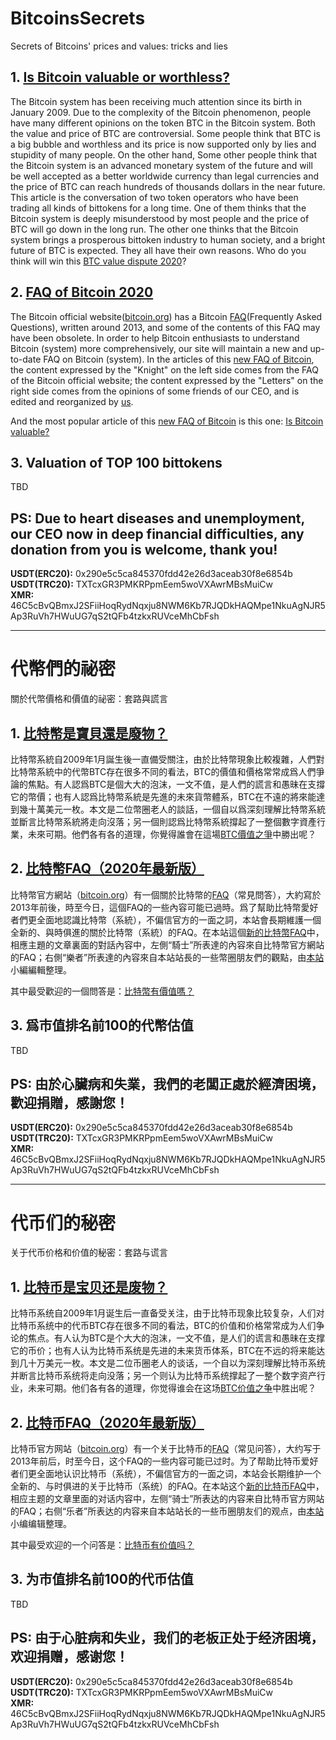 # BitcoinsSecrets
Secrets of Bitcoins' prices and values: tricks and lies

## 1. [Is Bitcoin valuable or worthless?](https://en.bittokens.icu/tags/Bitcoin-Value-Disputes/)
The Bitcoin system has been receiving much attention since its birth in January 2009. Due to the complexity of the Bitcoin phenomenon, people have many different opinions on the token BTC in the Bitcoin system. Both the value and price of BTC are controversial. Some people think that BTC is a big bubble and worthless and its price is now supported only by lies and stupidity of many people. On the other hand, Some other people think that the Bitcoin system is an advanced monetary system of the future and will be well accepted as a better worldwide currency than legal currencies and the price of BTC can reach hundreds of thousands dollars in the near future. This article is the conversation of two token operators who have been trading all kinds of bittokens for a long time. One of them thinks that the Bitcoin system is deeply misunderstood by most people and the price of BTC will go down in the long run. The other one thinks that the Bitcoin system brings a prosperous bittoken industry to human society, and a bright future of BTC is expected. They all have their own reasons. Who do you think will win this [BTC value dispute 2020](https://en.bittokens.icu/tags/Bitcoin-Value-Disputes/)? 

## 2. [FAQ of Bitcoin 2020](https://en.bittokens.icu/tags/Bitcoin-FAQ/)
The Bitcoin official website([bitcoin.org](http://bitcoin.org/)) has a Bitcoin [FAQ](http://bitcoin.org/en/faq)(Frequently Asked Questions), written around 2013, and some of the contents of this FAQ may have been obsolete. In order to help Bitcoin enthusiasts to understand Bitcoin (system) more comprehensively, our site will maintain a new and up-to-date FAQ on Bitcoin (system). In the articles of this [new FAQ of Bitcoin](https://en.bittokens.icu/tags/Bitcoin-FAQ/), the content expressed by the "Knight" on the left side comes from the FAQ of the Bitcoin official website; the content expressed by the "Letters" on the right side comes from the opinions of some friends of our CEO, and is edited and reorganized by [us](https://en.bittokens.icu/).

And the most popular article of this [new FAQ of Bitcoin](https://en.bittokens.icu/tags/Bitcoin-FAQ/) is this one: [Is Bitcoin valuable?](https://en.bittokens.icu/categories/tokens/2018/11/11/bitcoin-faq-economy-do-bitcoins-have-value/)

## 3. Valuation of TOP 100 bittokens
TBD

## PS: Due to heart diseases and unemployment, our CEO now in deep financial difficulties, any donation from you is welcome, thank you!
<b>USDT(ERC20):</b> 0x290e5c5ca845370fdd42e26d3aceab30f8e6854b<br/>
<b>USDT(TRC20):</b> TXTcxGR3PMKRPpmEem5woVXAwrMBsMuiCw<br/>
<b>XMR:</b> 46C5cBvQBmxJ2SFiiHoqRydNqxju8NWM6Kb7RJQDkHAQMpe1NkuAgNJR5Ap3RuVh7HWuUG7qS2tQFb4tzkxRUVceMhCbFsh

---------------------------------------------------------------------

# 代幣們的祕密
關於代幣價格和價值的祕密：套路與謊言

## 1. [比特幣是寶貝還是廢物？](https://bittokens.icu/tags/比特幣價值之爭/)
比特幣系統自2009年1月誕生後一直備受關注，由於比特幣現象比較複雜，人們對比特幣系統中的代幣BTC存在很多不同的看法，BTC的價值和價格常常成爲人們爭論的焦點。有人認爲BTC是個大大的泡沫，一文不值，是人們的謊言和愚昧在支撐它的幣價；也有人認爲比特幣系統是先進的未來貨幣體系，BTC在不遠的將來能達到幾十萬美元一枚。本文是二位幣圈老人的談話，一個自以爲深刻理解比特幣系統並斷言比特幣系統將走向沒落；另一個則認爲比特幣系統撐起了一整個數字資產行業，未來可期。他們各有各的道理，你覺得誰會在這場[BTC價值之爭](https://bittokens.icu/tags/比特幣價值之爭/)中勝出呢？ 

## 2. [比特幣FAQ（2020年最新版）](https://bittokens.icu/tags/比特幣FAQ/)
比特幣官方網站（[bitcoin.org](http://bitcoin.org/)）有一個關於比特幣的[FAQ](http://bitcoin.org/zh_CN/faq)（常見問答），大約寫於2013年前後，時至今日，這個FAQ的一些內容可能已過時。爲了幫助比特幣愛好者們更全面地認識比特幣（系統），不偏信官方的一面之詞，本站會長期維護一個全新的、與時俱進的關於比特幣（系統）的FAQ。在本站這個[新的比特幣FAQ](https://bittokens.icu/tags/比特幣FAQ/)中，相應主題的文章裏面的對話內容中，左側“騎士”所表達的內容來自比特幣官方網站的FAQ；右側“樂者”所表達的內容來自本站站長的一些幣圈朋友們的觀點，由[本站](https://bittokens.icu/)小編編輯整理。

其中最受歡迎的一個問答是：[比特幣有價值嗎？](https://bittokens.icu/categories/代幣/2018/11/11/bitcoin-faq-economy-do-bitcoins-have-value/)

## 3. 爲市值排名前100的代幣估值
TBD

## PS: 由於心臟病和失業，我們的老闆正處於經濟困境，歡迎捐贈，感謝您！
<b>USDT(ERC20):</b> 0x290e5c5ca845370fdd42e26d3aceab30f8e6854b<br/>
<b>USDT(TRC20):</b> TXTcxGR3PMKRPpmEem5woVXAwrMBsMuiCw<br/>
<b>XMR:</b> 46C5cBvQBmxJ2SFiiHoqRydNqxju8NWM6Kb7RJQDkHAQMpe1NkuAgNJR5Ap3RuVh7HWuUG7qS2tQFb4tzkxRUVceMhCbFsh

---------------------------------------------------------------------

# 代币们的秘密
关于代币价格和价值的秘密：套路与谎言

## 1. [比特币是宝贝还是废物？](https://zh.bittokens.icu/tags/比特币价值之争/)
比特币系统自2009年1月诞生后一直备受关注，由于比特币现象比较复杂，人们对比特币系统中的代币BTC存在很多不同的看法，BTC的价值和价格常常成为人们争论的焦点。有人认为BTC是个大大的泡沫，一文不值，是人们的谎言和愚昧在支撑它的币价；也有人认为比特币系统是先进的未来货币体系，BTC在不远的将来能达到几十万美元一枚。本文是二位币圈老人的谈话，一个自以为深刻理解比特币系统并断言比特币系统将走向没落；另一个则认为比特币系统撑起了一整个数字资产行业，未来可期。他们各有各的道理，你觉得谁会在这场[BTC价值之争](https://zh.bittokens.icu/tags/比特币价值之争/)中胜出呢？ 

## 2. [比特币FAQ（2020年最新版）](https://zh.bittokens.icu/tags/比特币FAQ/)
比特币官方网站（[bitcoin.org](http://bitcoin.org/)）有一个关于比特币的[FAQ](http://bitcoin.org/zh_CN/faq)（常见问答），大约写于2013年前后，时至今日，这个FAQ的一些内容可能已过时。为了帮助比特币爱好者们更全面地认识比特币（系统），不偏信官方的一面之词，本站会长期维护一个全新的、与时俱进的关于比特币（系统）的FAQ。在本站这个[新的比特币FAQ](https://zh.bittokens.icu/tags/比特币FAQ/)中，相应主题的文章里面的对话内容中，左侧“骑士”所表达的内容来自比特币官方网站的FAQ；右侧“乐者”所表达的内容来自本站站长的一些币圈朋友们的观点，由[本站](https://zh.bittokens.icu/)小编编辑整理。

其中最受欢迎的一个问答是：[比特币有价值吗？](https://zh.bittokens.icu/categories/代币/2018/11/11/bitcoin-faq-economy-do-bitcoins-have-value/)

## 3. 为市值排名前100的代币估值
TBD

## PS: 由于心脏病和失业，我们的老板正处于经济困境，欢迎捐赠，感谢您！
<b>USDT(ERC20):</b> 0x290e5c5ca845370fdd42e26d3aceab30f8e6854b<br/>
<b>USDT(TRC20):</b> TXTcxGR3PMKRPpmEem5woVXAwrMBsMuiCw<br/>
<b>XMR:</b> 46C5cBvQBmxJ2SFiiHoqRydNqxju8NWM6Kb7RJQDkHAQMpe1NkuAgNJR5Ap3RuVh7HWuUG7qS2tQFb4tzkxRUVceMhCbFsh
